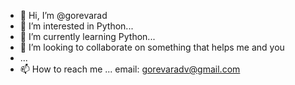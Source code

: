- 👋 Hi, I’m @gorevarad
- 👀 I’m interested in Python...
- 🌱 I’m currently learning Python...
- 💞️ I’m looking to collaborate on something that helps me and you
- ...
- 📫 How to reach me ...
email: gorevaradv@gmail.com
<!---
gorevarad/gorevarad is a ✨ special ✨ repository because its `README.md` (this file) appears on your GitHub profile.
You can click the Preview link to take a look at your changes.
--->
